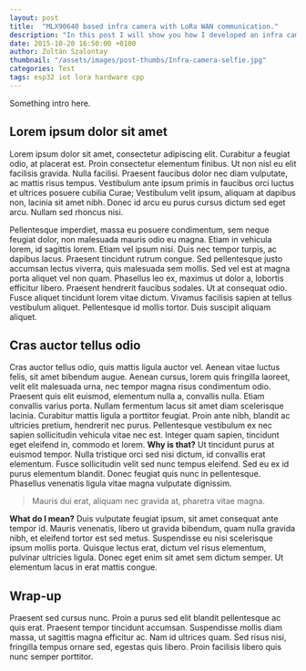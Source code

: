 ```yaml
---
layout: post
title:  "MLX90640 based infra camera with LoRa WAN communication."
description: "In this post I will show you how I developed an infra camera with LoRa communication."
date: 2015-10-20 16:50:00 +0100
author: Zoltán Szalontay
thumbnail: "/assets/images/post-thumbs/Infra-camera-selfie.jpg"
categories: Test
tags: esp32 iot lora hardware cpp
---
```

Something intro here.

## Lorem ipsum dolor sit amet
Lorem ipsum dolor sit amet, consectetur adipiscing elit. Curabitur a feugiat odio, at placerat est. Proin consectetur elementum finibus. Ut non nisl eu elit facilisis gravida. Nulla facilisi. Praesent faucibus dolor nec diam vulputate, ac mattis risus tempus. Vestibulum ante ipsum primis in faucibus orci luctus et ultrices posuere cubilia Curae; Vestibulum velit ipsum, aliquam at dapibus non, lacinia sit amet nibh. Donec id arcu eu purus cursus dictum sed eget arcu. Nullam sed rhoncus nisi.

Pellentesque imperdiet, massa eu posuere condimentum, sem neque feugiat dolor, non malesuada mauris odio eu magna. Etiam in vehicula lorem, id sagittis lorem. Etiam vel ipsum nisi. Duis nec tempor turpis, ac dapibus lacus. Praesent tincidunt rutrum congue. Sed pellentesque justo accumsan lectus viverra, quis malesuada sem mollis. Sed vel est at magna porta aliquet vel non quam. Phasellus leo ex, maximus ut dolor a, lobortis efficitur libero. Praesent hendrerit faucibus sodales. Ut at consequat odio. Fusce aliquet tincidunt lorem vitae dictum. Vivamus facilisis sapien at tellus vestibulum aliquet. Pellentesque id mollis tortor. Duis suscipit aliquam aliquet.

## Cras auctor tellus odio

Cras auctor tellus odio, quis mattis ligula auctor vel. Aenean vitae luctus felis, sit amet bibendum augue. Aenean cursus, lorem quis fringilla laoreet, velit elit malesuada urna, nec tempor magna risus condimentum odio. Praesent quis elit euismod, elementum nulla a, convallis nulla. Etiam convallis varius porta. Nullam fermentum lacus sit amet diam scelerisque lacinia. Curabitur mattis ligula a porttitor feugiat. Proin ante nibh, blandit ac ultricies pretium, hendrerit nec purus. Pellentesque vestibulum ex nec sapien sollicitudin vehicula vitae nec est. Integer quam sapien, tincidunt eget eleifend in, commodo et lorem. **Why is that?** Ut tincidunt purus at euismod tempor. Nulla tristique orci sed nisi dictum, id convallis erat elementum. Fusce sollicitudin velit sed nunc tempus eleifend. Sed eu ex id purus elementum blandit. Donec feugiat quis nunc in pellentesque. Phasellus venenatis ligula vitae magna vulputate dignissim.

> Mauris dui erat, aliquam nec gravida at, pharetra vitae magna.

**What do I mean?** Duis vulputate feugiat ipsum, sit amet consequat ante tempor id. Mauris venenatis, libero ut gravida bibendum, quam nulla gravida nibh, et eleifend tortor est sed metus. Suspendisse eu nisi scelerisque ipsum mollis porta. Quisque lectus erat, dictum vel risus elementum, pulvinar ultricies ligula. Donec eget enim sit amet sem dictum semper. Ut elementum lacus in erat mattis congue.

## Wrap-up
Praesent sed cursus nunc. Proin a purus sed elit blandit pellentesque ac quis erat. Praesent tempor tincidunt accumsan. Suspendisse mollis diam massa, ut sagittis magna efficitur ac. Nam id ultrices quam. Sed risus nisi, fringilla tempus ornare sed, egestas quis libero. Proin facilisis libero quis nunc semper porttitor.
